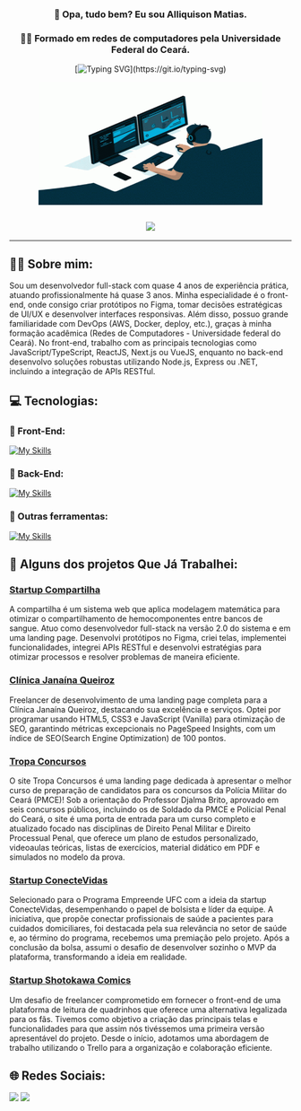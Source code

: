 <div align="center">

### 👋 Opa, tudo bem? Eu sou Alliquison Matias.
### 🧑‍🎓 Formado em redes de computadores pela Universidade Federal do Ceará.

[![Typing SVG](https://readme-typing-svg.herokuapp.com?font=Work+Sans&size=24&duration=3500&color=05AEDB&center=true&vCenter=true&width=500&lines=Programador+Full-Stack;Freelancer;)](https://git.io/typing-svg)

  <img align="center" alt="GIF" src="https://github.com/Ally-Matias/Ally-Matias/blob/27ecdea24a3432a93b1bae6c0d2372d580d294aa/ezgif.com-gif-maker.gif?raw=true" width="400" height="220" />
</div>

##

<div align="center">      
     <img height="180em" src="https://streak-stats.demolab.com/?user=Ally-Matias&theme=transparent&hide_border=true)](https://git.io/streak-stats"/> 
<!--      <img height="180em" src="https://github-readme-stats.vercel.app/api?username=Ally-Matias&show_icons=true&theme=transparent"/>  -->
</div>

<!--
[![Ashutosh's github activity graph](https://github-readme-activity-graph.vercel.app/graph?username=Ally-Matias&bg_color=0d111700&color=05AEDB&line=376DFC&point=05AEDB&area=true&hide_border=true)](https://github.com/Ally-Matias)
-->

<div align="left">   

---

## 👨‍💻 Sobre mim:

<p>Sou um desenvolvedor full-stack com quase 4 anos de experiência prática, atuando profissionalmente há quase 3 anos. Minha especialidade é o front-end, onde consigo criar protótipos no Figma, tomar decisões estratégicas de UI/UX e desenvolver interfaces responsivas. Além disso, possuo grande familiaridade com DevOps (AWS, Docker, deploy, etc.), graças à minha formação acadêmica (Redes de Computadores - Universidade federal do Ceará). No front-end, trabalho com as principais tecnologias como JavaScript/TypeScript, ReactJS, Next.js ou VueJS, enquanto no back-end desenvolvo soluções robustas utilizando Node.js, Express ou .NET, incluindo a integração de APIs RESTful.</p>

## 💻 Tecnologias:

<h3><b> 🔷 Front-End:</b></h3>

[![My Skills](https://skillicons.dev/icons?i=js,ts,css,html,react,next,vue,styledcomponents,sass,tailwind&perline=5)](https://skillicons.dev)

<h3><b> 🔴 Back-End:</b></h3>

[![My Skills](https://skillicons.dev/icons?i=nodejs,express,docker,dotnet&perline=4)](https://skillicons.dev)

<h3><b> 🔶 Outras ferramentas:</b></h3>

[![My Skills](https://skillicons.dev/icons?i=aws,bash,git,github,figma&perline=6)](https://skillicons.dev)

## 📌 Alguns dos projetos Que Já Trabalhei:

### [Startup Compartilha](https://www.compartilha.com.br/)
A compartilha é um sistema web que aplica modelagem matemática para otimizar o compartilhamento de hemocomponentes entre bancos de sangue.
Atuo como desenvolvedor full-stack na versão 2.0 do sistema e em uma landing page. Desenvolvi protótipos no Figma, criei telas, implementei funcionalidades, integrei APIs RESTful e desenvolvi estratégias para otimizar processos e resolver problemas de maneira eficiente.

### [Clínica Janaína Queiroz](https://clinicajanainaqueiroz.com.br/)
Freelancer de desenvolvimento de uma landing page completa para a Clínica Janaína Queiroz,
destacando sua excelência e serviços. Optei por programar usando HTML5, CSS3 e JavaScript (Vanilla)
para otimização de SEO, garantindo métricas excepcionais no PageSpeed Insights, com um índice de SEO(Search Engine Optimization) de 100 pontos.

### [Tropa Concursos](https://tropaconcursos.com.br/)
O site Tropa Concursos é uma landing page dedicada à apresentar o melhor curso de preparação de candidatos para os concursos da Polícia Militar do Ceará (PMCE)! Sob a orientação do Professor Djalma Brito, aprovado em seis concursos públicos, incluindo os de Soldado da PMCE e Policial Penal do Ceará, o site é uma porta de entrada para um curso completo e atualizado focado nas disciplinas de Direito Penal Militar e Direito Processual Penal, que oferece um plano de estudos personalizado, videoaulas teóricas, listas de exercícios, material didático em PDF e simulados no modelo da prova.

### [Startup ConecteVidas](https://github.com/Ally-Matias/ConecteVidas-MVP-Presentation)
Selecionado para o Programa Empreende UFC com a ideia da startup ConecteVidas, desempenhando o papel de bolsista e líder da equipe. A iniciativa, que propõe conectar profissionais de saúde a pacientes para cuidados domiciliares, foi destacada pela sua relevância no setor de saúde e, ao término do programa, recebemos uma premiação pelo projeto. Após a conclusão da bolsa, assumi o desafio de desenvolver sozinho o MVP da plataforma, transformando a ideia em realidade.

### [Startup Shotokawa Comics](https://github.com/Ally-Matias/Shotokawa-Comics)
Um desafio de freelancer comprometido em fornecer o front-end de uma plataforma de leitura de
quadrinhos que oferece uma alternativa legalizada para os fãs. Tivemos como objetivo a criação das principais telas e funcionalidades para que assim nós tivéssemos uma primeira versão apresentável do projeto. Desde o início, adotamos uma abordagem de trabalho utilizando o Trello para a organização e colaboração eficiente.

## 🌐 Redes Sociais:
    
  <a href = "mailto:allyquison.matias@gmail.com"><img src="https://img.shields.io/badge/-Gmail-%23333?style=for-the-badge&logo=gmail&logoColor=white" target="_blank"></a>
  <a href="https://www.linkedin.com/in/alliquison-matias-519092206" target="_blank"><img src="https://img.shields.io/badge/-LinkedIn-%230077B5?style=for-the-badge&logo=linkedin&logoColor=white" target="_blank"></a> 







<!--

ANOTAÇÔES:

https://github.com/tandpfun/skill-icons#readme

<img height="180em" src="https://github-readme-stats.vercel.app/api?username=Ally-Matias&show_icons=true&theme=transparent&include_all_commits=true"/>

[![Top Langs](https://github-readme-stats.vercel.app/api/top-langs/?username=Ally-Matias&langs_count=8&theme=transparent&layout=pie)](https://youtu.be/rlVUng3uP8E)
    
<img height="180em" src="https://github-readme-stats.vercel.app/api/top-langs/?username=Ally-Matias&layout=compact&langs_count=8&theme=transparent"/>

emojis: 📌 🗂  📂 📍 📜  🔴 🟠 🟡 🟢 🔵 🟣 ⚫️ ⚪️ 🟤 🔺 🔻 🔸 🔹 🔶 🔷 🔳 🔲 ▪️ ▫️ ◾️ ◽️ ◼️ ◻️ 🟥 🟧 🟨 🟩 🟦 🟪 ⬛️ ⬜️ 🟫 ➔ ➜ ➙ ➛ ➝ ➞ 

-->

   
  </div>
    
